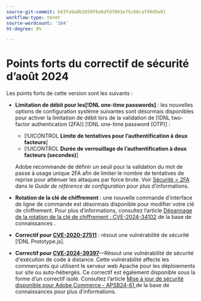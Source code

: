 ```yaml
---
source-git-commit: b63fa9a8b2b59f6e8dfd7003e75c66caf99d5e81
workflow-type: tm+mt
source-wordcount: '164'
ht-degree: 0%

---
```

# Points forts du correctif de sécurité d’août 2024

Les points forts de cette version sont les suivants :

* **Limitation de débit pour les[!DNL one-time passwords]** : les nouvelles options de configuration système suivantes sont désormais disponibles pour activer la limitation de débit lors de la validation de [!DNL two-factor authentication (2FA)] [!DNL one-time password (OTP)] :

   * [!UICONTROL **Limite de tentatives pour l’authentification à deux facteurs**]
   * [!UICONTROL **Durée de verrouillage de l’authentification à deux facteurs (secondes)**]

  Adobe recommande de définir un seuil pour la validation du mot de passe à usage unique 2FA afin de limiter le nombre de tentatives de reprise pour atténuer les attaques par force brute. Voir [Sécurité > 2FA](https://experienceleague.adobe.com/en/docs/commerce-admin/config/security/2fa) dans le _Guide de référence de configuration_ pour plus d’informations. <!-- AC-12095 -->

* **Rotation de la clé de chiffrement** : une nouvelle commande d’interface de ligne de commande est désormais disponible pour modifier votre clé de chiffrement. Pour plus d’informations, consultez l’article [Dépannage de la rotation de la clé de chiffrement : CVE-2024-34102](https://experienceleague.adobe.com/en/docs/commerce-knowledge-base/kb/troubleshooting/known-issues-patches-attached/troubleshooting-encryption-key-rotation-cve-2024-34102) de la base de connaissances .

* **Correctif pour [CVE-2020-27511](https://nvd.nist.gov/vuln/detail/CVE-2020-27511)** : résout une vulnérabilité de sécurité [!DNL Prototype.js].<!-- AC-11936 -->

* **Correctif pour [CVE-2024-39397](https://nvd.nist.gov/vuln/detail/CVE-2024-39397)**—Résout une vulnérabilité de sécurité d&#39;exécution de code à distance. Cette vulnérabilité affecte les commerçants qui utilisent le serveur web Apache pour les déploiements sur site ou auto-hébergés. Ce correctif est également disponible sous la forme d’un correctif isolé. Consultez l’article [ Mise à jour de sécurité disponible pour Adobe Commerce - APSB24-61 ](https://experienceleague.adobe.com/en/docs/commerce-knowledge-base/kb/troubleshooting/known-issues-patches-attached/security-update-available-for-adobe-commerce-apsb24-61) de la base de connaissances pour plus d’informations.<!-- ACSD-60551 -->
